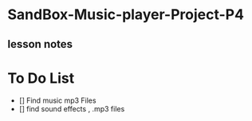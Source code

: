# SandBox-Music-player-Project-P4
lesson notes 
---


# To Do List

- [] Find music mp3 Files 
- [] find sound effects , .mp3 files 
